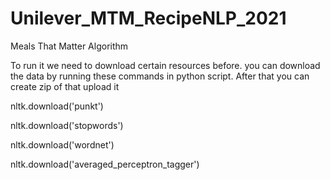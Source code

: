 # Unilever_MTM_RecipeNLP_2021
Meals That Matter Algorithm

To run it we need to download certain resources before. you can download the data by running these commands in python script. After that you can create zip of that upload it

nltk.download('punkt')

nltk.download('stopwords')

nltk.download('wordnet')

nltk.download('averaged_perceptron_tagger')



